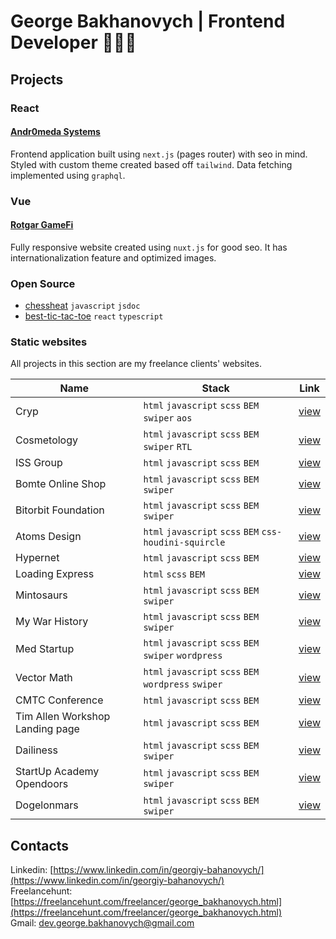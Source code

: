 # George Bakhanovych | Frontend Developer 👨🏼‍💻

## Projects


### React

<h4><a href="https://andr0meda.io/">Andr0meda Systems</a></h4>
      
Frontend application built using `next.js` (pages router) with seo in mind. Styled with custom theme created based off `tailwind`. Data fetching implemented using `graphql`.

### Vue

<h4><a href="https://rotgar.e6voe9.com/en/">Rotgar GameFi</a></h4>
      
Fully responsive website created using `nuxt.js` for good seo. It has internationalization feature and optimized images.

### Open Source

- <a href="https://github.com/maxdemaio/chess-heat">chessheat</a> `javascript` `jsdoc`
- <a href="https://github.com/rozhkoy/best-tic-tac-toe">best-tic-tac-toe</a> `react` `typescript`

### Static websites

All projects in this section are my freelance clients' websites.

| Name | Stack | Link
|--|--|--|
| Cryp | `html` `javascript` `scss` `BEM` `swiper` `aos` | [view](https://cryp.e6voe9.com/) |
| Cosmetology | `html` `javascript` `scss` `BEM` `swiper` `RTL` | [view](https://cosmetology-rtl.e6voe9.com/) |
| ISS Group | `html` `javascript` `scss` `BEM` | [view](https://issgroupworld.com/) |
| Bomte Online Shop | `html` `javascript` `scss` `BEM` `swiper` | [view](https://bomte.e6voe9.com/) |
| Bitorbit Foundation | `html` `javascript` `scss` `BEM` `swiper` | [view](https://bitorbit.e6voe9.com/) |
| Atoms Design | `html` `javascript` `scss` `BEM` `css-houdini-squircle`  | [view](https://atoms.e6voe9.com/) |
| Hypernet | `html` `javascript` `scss` `BEM` | [view](https://hypernet.e6voe9.com/) |
| Loading Express | `html` `scss` `BEM` | [view](https://e6voe9.github.io/loading-express/) |
| Mintosaurs | `html` `javascript` `scss` `BEM` `swiper` | [view](https://mintosaurs.com/) |
| My War History | `html` `javascript` `scss` `BEM` `swiper` | [view](https://my-war-history.e6voe9.com/) |
| Med Startup | `html` `javascript` `scss` `BEM` `swiper` `wordpress` | [view](https://med-startup.com.ua/) |
| Vector Math | `html` `javascript` `scss` `BEM` `wordpress` `swiper` | [view](https://vector-math.com.ua/) |
| CMTC Conference | `html` `javascript` `scss` `BEM` | [view](https://cmtc-conference.e6voe9.com/) |
| Tim Allen Workshop Landing page | `html` `javascript` `scss` `BEM` | [view](https://www.sodaze.com/tim-allen/) |
| Dailiness | `html` `javascript` `scss` `BEM` `swiper` | [view](https://www.sodaze.com/dailiness/) |
| StartUp Academy Opendoors | `html` `javascript` `scss` `BEM` `swiper` | [view](https://opendoors.startup-academy.com.ua/) |
| Dogelonmars | `html` `javascript` `scss` `BEM` `swiper`| [view](https://dogelonmars.com/) |

## Contacts
Linkedin: [https://www.linkedin.com/in/georgiy-bahanovych/](https://www.linkedin.com/in/georgiy-bahanovych/) <br>
Freelancehunt: [https://freelancehunt.com/freelancer/george_bakhanovych.html](https://freelancehunt.com/freelancer/george_bakhanovych.html) <br>
Gmail: <a href="mailto:dev.george.bakhanovych@gmail.com">dev.george.bakhanovych@gmail.com</a>
